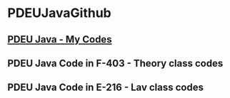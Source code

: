 # PDEUJavaGithub

## [PDEU Java - My Codes](https://github.com/TirthPShah/PDEUJavaGithub/tree/main/PDEU%20Java)
## PDEU Java Code in F-403 - Theory class codes
## PDEU Java Code in E-216 - Lav class codes
